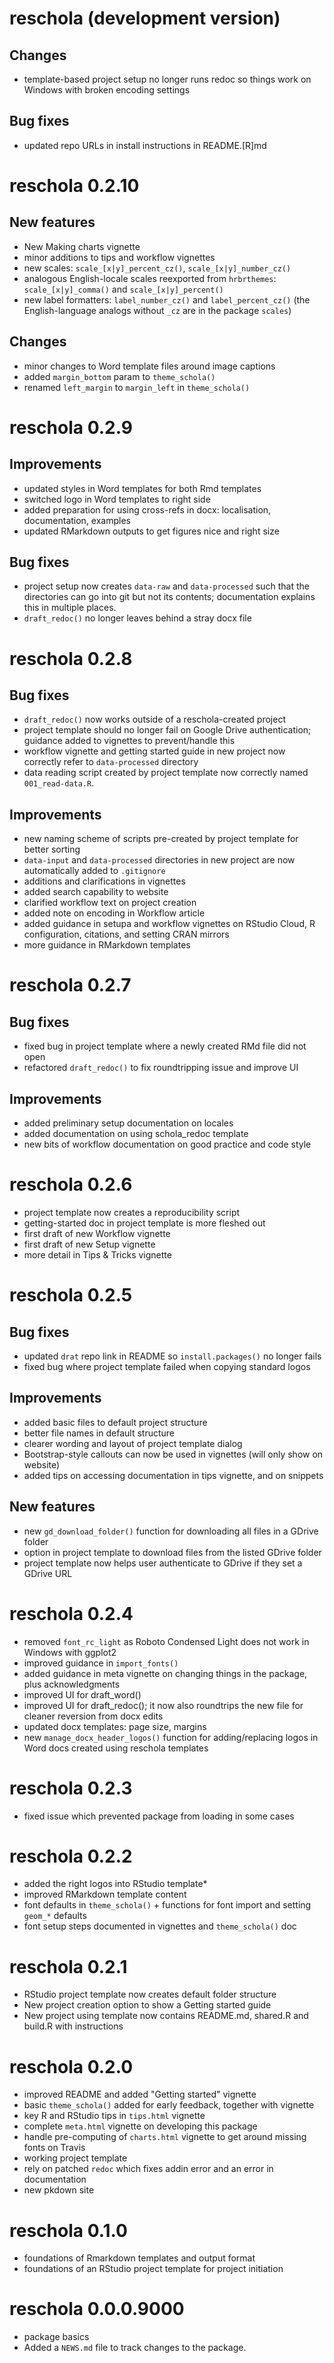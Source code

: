 # reschola (development version)

## Changes

* template-based project setup no longer runs redoc so things work on Windows with broken encoding settings 

## Bug fixes

* updated repo URLs in install instructions in README.[R]md

# reschola 0.2.10

## New features

* New Making charts vignette
* minor additions to tips and workflow vignettes
* new scales: `scale_[x|y]_percent_cz()`, `scale_[x|y]_number_cz()`
* analogous English-locale scales reexported from `hrbrthemes`: `scale_[x|y]_comma()` and `scale_[x|y]_percent()`
* new label formatters: `label_number_cz()` and `label_percent_cz()` (the English-language analogs without `_cz` are in the package `scales`)

## Changes

* minor changes to Word template files around image captions
* added `margin_bottom` param to `theme_schola()`
* renamed `left_margin` to `margin_left` in `theme_schola()`

# reschola 0.2.9

## Improvements

* updated styles in Word templates for both Rmd templates
* switched logo in Word templates to right side
* added preparation for using cross-refs in docx: localisation, documentation, examples
* updated RMarkdown outputs to get figures nice and right size

## Bug fixes

* project setup now creates `data-raw` and `data-processed` such that the directories can go into git but not its contents; documentation explains this in multiple places.
* `draft_redoc()` no longer leaves behind a stray docx file

# reschola 0.2.8

## Bug fixes

* `draft_redoc()` now works outside of a reschola-created project
* project template should no longer fail on Google Drive authentication; guidance added to vignettes to prevent/handle this
* workflow vignette and getting started guide in new project now correctly refer to `data-processed` directory 
* data reading script created by project template now correctly named `001_read-data.R`.

## Improvements

* new naming scheme of scripts pre-created by project template for better sorting
* `data-input` and `data-processed` directories in new project are now automatically added to `.gitignore`
* additions and clarifications in vignettes
* added search capability to website
* clarified workflow text on project creation
* added note on encoding in Workflow article
* added guidance in setupa and workflow vignettes on RStudio Cloud, R configuration, citations, and setting CRAN mirrors
* more guidance in RMarkdown templates

# reschola 0.2.7

## Bug fixes

* fixed bug in project template where a newly created RMd file did not open
* refactored `draft_redoc()` to fix roundtripping issue and improve UI

## Improvements

* added preliminary setup documentation on locales
* added documentation on using schola_redoc template
* new bits of workflow documentation on good practice and code style

# reschola 0.2.6

* project template now creates a reproducibility script
* getting-started doc in project template is more fleshed out
* first draft of new Workflow vignette
* first draft of new Setup vignette
* more detail in Tips & Tricks vignette

# reschola 0.2.5

## Bug fixes

* updated `drat` repo link in README so `install.packages()` no longer fails
* fixed bug where project template failed when copying standard logos

## Improvements

* added basic files to default project structure
* better file names in default structure
* clearer wording and layout of project template dialog
* Bootstrap-style callouts can now be used in vignettes (will only show on website)
* added tips on accessing documentation in tips vignette, and on snippets

## New features

* new `gd_download_folder()` function for downloading all files in a GDrive folder
* option in project template to download files from the listed GDrive folder
* project template now helps user authenticate to GDrive if they set a GDrive URL

# reschola 0.2.4

* removed `font_rc_light` as Roboto Condensed Light does not work in Windows with ggplot2
* improved guidance in `import_fonts()`
* added guidance in meta vignette on changing things in the package, plus acknowledgments
* improved UI for draft_word()
* improved UI for draft_redoc(); it now also roundtrips the new file for cleaner reversion from docx edits
* updated docx templates: page size, margins
* new `manage_docx_header_logos()` function for adding/replacing logos in Word docs created using reschola templates

# reschola 0.2.3

* fixed issue which prevented package from loading in some cases

# reschola 0.2.2

* added the right logos into RStudio template*
* improved RMarkdown template content
* font defaults in `theme_schola()` + functions for font import and setting `geom_*` defaults
* font setup steps documented in vignettes and `theme_schola()` doc

# reschola 0.2.1

* RStudio project template now creates default folder structure
* New project creation option to show a Getting started guide
* New project using template now contains README.md, shared.R and build.R with instructions

# reschola 0.2.0

* improved README and added "Getting started" vignette
* basic `theme_schola()` added for early feedback, together with vignette
* key R and RStudio tips in `tips.html` vignette
* complete `meta.html` vignette on developing this package
* handle pre-computing of `charts.html` vignette to get around missing fonts on Travis
* working project template
* rely on patched `redoc` which fixes addin error and an error in documentation
* new pkdown site 

# reschola 0.1.0

* foundations of Rmarkdown templates and output format
* foundations of an RStudio project template for project initiation

# reschola 0.0.0.9000

* package basics
* Added a `NEWS.md` file to track changes to the package.

